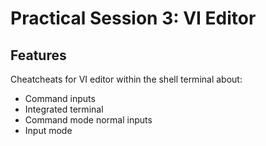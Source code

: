 # Practical Session 3: VI Editor

## Features

Cheatcheats for VI editor within the shell terminal about:

- Command inputs
- Integrated terminal
- Command mode normal inputs
- Input mode
